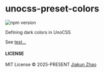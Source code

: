 # unocss-preset-colors

![npm version](https://img.shields.io/npm/v/unocss-preset-colors?color=%23954)

Defining dark colors in UnoCSS

See [test...](./src/index.test.ts)

#### LICENSE

MIT License © 2025-PRESENT [Jiakun Zhao](https://github.com/jiakun-zhao)
